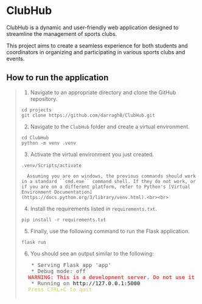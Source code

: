 # ClubHub
ClubHub is a dynamic and user-friendly web application designed to streamline the management of
sports clubs. 

This project aims to create a seamless experience for both students and
coordinators in organizing and participating in various sports clubs and events.

## How to run the application

>1. Navigate to an appropriate directory and clone the GitHub repository.
>   ```commandline
>   cd projects
>   git clone https://github.com/darragh0/ClubHub.git
>   ``` 
>2. Navigate to the `ClubHub` folder and create a virtual environment.
>   ```commandline
>   cd ClubHub
>   python -m venv .venv
>   ```
>3. Activate the virtual environment you just created.
>   ```
>   .venv/Scripts/activate
>   ```
>       Assuming you are on windows, the previous commands should work in a standard ``cmd.exe`` command shell. If they do not work, or if you are on a different platform, refer to Python's [Virtual Environment Documentation](https://docs.python.org/3/library/venv.html).<br><br>
> 4. Install the requirements listed in ``requirements.txt``.
>   ```commandline
>   pip install -r requirements.txt
>   ```
>5. Finally, use the following command to run the Flask application.
>   ```commandline
>   flask run
>   ```
>6. You should see an output similar to the following:
>   <pre lang="">
>    * Serving Flask app 'app'
>    * Debug mode: off
>   <span style="color: #db4f4f; font-weight: bold;">WARNING: This is a development server. Do not use it in a production deployment. Use a production WSGI server instead.</span>
>    * Running on <a>http://127.0.0.1:5000</a>
>   <span style="color: #cfcf63;">Press CTRL+C to quit</span>
>   </pre>